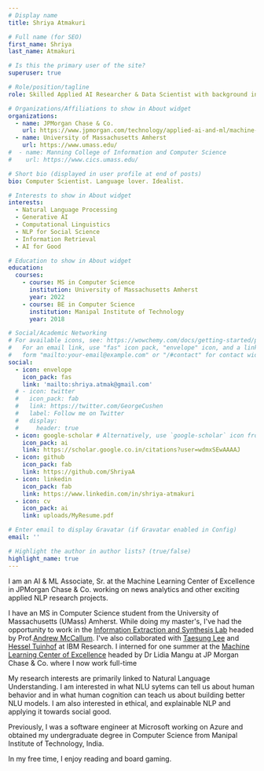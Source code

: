 ```yaml
---
# Display name
title: Shriya Atmakuri

# Full name (for SEO)
first_name: Shriya
last_name: Atmakuri

# Is this the primary user of the site?
superuser: true

# Role/position/tagline
role: Skilled Applied AI Researcher & Data Scientist with background in Natural Language Processing and experience translating projects from user requirements to production-ready

# Organizations/Affiliations to show in About widget
organizations:
  - name: JPMorgan Chase & Co.
    url: https://www.jpmorgan.com/technology/applied-ai-and-ml/machine-learning
  - name: University of Massachusetts Amherst
    url: https://www.umass.edu/
#  - name: Manning College of Information and Computer Science
#    url: https://www.cics.umass.edu/

# Short bio (displayed in user profile at end of posts)
bio: Computer Scientist. Language lover. Idealist. 

# Interests to show in About widget
interests:
  - Natural Language Processing
  - Generative AI
  - Computational Linguistics
  - NLP for Social Science
  - Information Retrieval
  - AI for Good

# Education to show in About widget
education:
  courses:
    - course: MS in Computer Science
      institution: University of Massachusetts Amherst
      year: 2022
    - course: BE in Computer Science
      institution: Manipal Institute of Technology
      year: 2018

# Social/Academic Networking
# For available icons, see: https://wowchemy.com/docs/getting-started/page-builder/#icons
#   For an email link, use "fas" icon pack, "envelope" icon, and a link in the
#   form "mailto:your-email@example.com" or "/#contact" for contact widget.
social:
  - icon: envelope
    icon_pack: fas
    link: 'mailto:shriya.atmak@gmail.com'
  # - icon: twitter
  #   icon_pack: fab
  #   link: https://twitter.com/GeorgeCushen
  #   label: Follow me on Twitter
  #   display:
  #     header: true
  - icon: google-scholar # Alternatively, use `google-scholar` icon from `ai` icon pack
    icon_pack: ai
    link: https://scholar.google.co.in/citations?user=wdmxSEwAAAAJ
  - icon: github
    icon_pack: fab
    link: https://github.com/ShriyaA
  - icon: linkedin
    icon_pack: fab
    link: https://www.linkedin.com/in/shriya-atmakuri
  - icon: cv
    icon_pack: ai
    link: uploads/MyResume.pdf

# Enter email to display Gravatar (if Gravatar enabled in Config)
email: ''

# Highlight the author in author lists? (true/false)
highlight_name: true
---
```


I am an AI & ML Associate, Sr. at the Machine Learning Center of Excellence in JPMorgan Chase & Co. working on news analytics and other exciting applied NLP research projects.

I have an MS in Computer Science student from the University of Massachusetts (UMass) Amherst. While doing my master's, I've had the opportunity to work in the <a href="http://www.iesl.cs.umass.edu/">Information Extraction and Synthesis Lab</a> headed by Prof.<a href="https://people.cs.umass.edu/~mccallum/">Andrew McCallum</a>. I've also collaborated with <a href="https://www.linkedin.com/in/taesung-lee/">Taesung Lee</a> and <a href="https://www.linkedin.com/in/tuinhof/">Hessel Tuinhof</a> at IBM Research. I interned for one summer at the <a href="https://www.jpmorgan.com/technology/applied-ai-and-ml">Machine Learning Center of Excellence</a> headed by Dr Lidia Mangu at JP Morgan Chase & Co. where I now work full-time

My research interests are primarily linked to Natural Language Understanding. I am interested in what NLU sytems can tell us about human behavior and in what human cognition can teach us about building better NLU models. I am also interested in ethical, and explainable NLP and applying it towards social good.

Previously, I was a software engineer at Microsoft working on Azure and obtained my undergraduate degree in Computer Science from Manipal Institute of Technology, India.

In my free time, I enjoy reading and board gaming.
